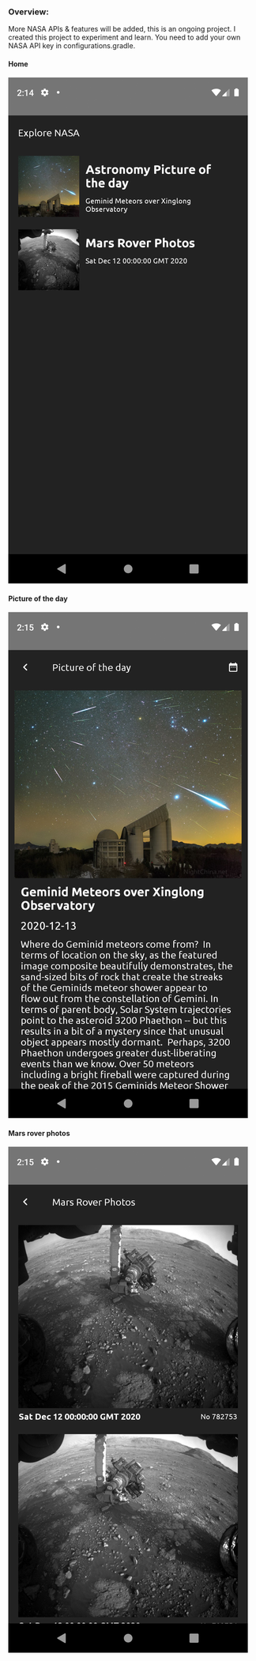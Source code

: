 ### Overview:

More NASA APIs & features will be added, this is an ongoing project.
I created this project to experiment and learn.
You need to add your own NASA API key in configurations.gradle.

#### Home
![Alt text](screenshots/home/home-2020-12-14-021454.png?raw=true "app screenshot")

#### Picture of the day
![Alt text](screenshots/apod/apod-2020-12-14-021530.png?raw=true "app screenshot")

#### Mars rover photos
![Alt text](screenshots/mrp/mrp-2020-12-14-021600.png?raw=true "app screenshot")